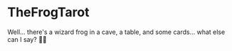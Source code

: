 # TheFrogTarot
Well... there's a wizard frog in a cave, a table, and some cards... what else can I say? 🐸🔮
